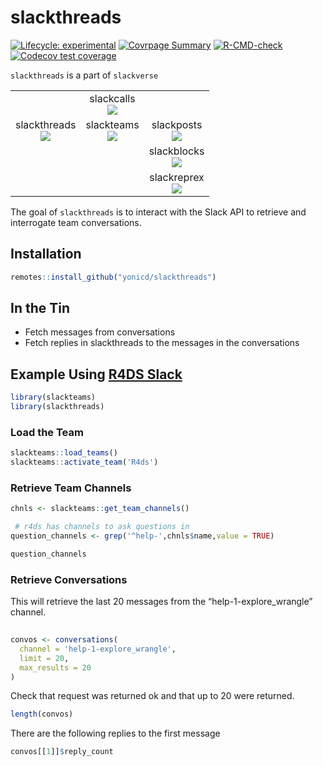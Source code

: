 
<!-- README.md is generated from README.Rmd. Please edit that file -->

# slackthreads

<!-- badges: start -->

[![Lifecycle:
experimental](https://img.shields.io/badge/lifecycle-experimental-orange.svg)](https://www.tidyverse.org/lifecycle/#experimental)
[![Covrpage
Summary](https://img.shields.io/badge/covrpage-Last_Build_2023_03_11-brightgreen.svg)](https://tinyurl.com/2mtuu5gu)
[![R-CMD-check](https://github.com/yonicd/slackthreads/actions/workflows/r-cmd-check.yml/badge.svg)](https://github.com/yonicd/slackthreads/actions/workflows/r-cmd-check.yml)
[![Codecov test
coverage](https://codecov.io/gh/yonicd/slackthreads/branch/master/graph/badge.svg)](https://codecov.io/gh/yonicd/slackthreads?branch=master)
<!-- badges: end -->

`slackthreads` is a part of `slackverse`

|                                                                                                                                                   |                                                                                                                                             |                                                                                                                                                |
| :-----------------------------------------------------------------------------------------------------------------------------------------------: | :-----------------------------------------------------------------------------------------------------------------------------------------: | :--------------------------------------------------------------------------------------------------------------------------------------------: |
|                                                                                                                                                   | slackcalls<br>[![](https://github.com/yonicd/slackcalls/actions/workflows/r-cmd-check.yml/badge.svg)](https://github.com/yonicd/slackcalls) |                                                                                                                                                |
| slackthreads<br>[![](https://github.com/yonicd/slackthreads/actions/workflows/r-cmd-check.yml/badge.svg)](https://github.com/yonicd/slackthreads) | slackteams<br>[![](https://github.com/yonicd/slackteams/actions/workflows/r-cmd-check.yml/badge.svg)](https://github.com/yonicd/slackteams) |  slackposts<br>[![](https://github.com/yonicd/slackposts/actions/workflows/r-cmd-check.yml/badge.svg)](https://github.com/yonicd/slackposts)   |
|                                                                                                                                                   |                                                                                                                                             | slackblocks<br>[![](https://github.com/yonicd/slackblocks/actions/workflows/r-cmd-check.yml/badge.svg)](https://github.com/yonicd/slackblocks) |
|                                                                                                                                                   |                                                                                                                                             | slackreprex<br>[![](https://github.com/yonicd/slackreprex/actions/workflows/r-cmd-check.yml/badge.svg)](https://github.com/yonicd/slackreprex) |

The goal of `slackthreads` is to interact with the Slack API to retrieve
and interrogate team conversations.

## Installation

``` r
remotes::install_github("yonicd/slackthreads")
```

## In the Tin

  - Fetch messages from conversations
  - Fetch replies in slackthreads to the messages in the conversations

## Example Using [R4DS Slack](https://www.rfordatasci.com/)

``` r
library(slackteams)
library(slackthreads)
```

### Load the Team

``` r
slackteams::load_teams()
slackteams::activate_team('R4ds')
```

### Retrieve Team Channels

``` r
chnls <- slackteams::get_team_channels()

 # r4ds has channels to ask questions in
question_channels <- grep('^help-',chnls$name,value = TRUE)

question_channels
```

### Retrieve Conversations

This will retrieve the last 20 messages from the
“help-1-explore\_wrangle” channel.

``` r
  
convos <- conversations(
  channel = 'help-1-explore_wrangle', 
  limit = 20, 
  max_results = 20
)
```

Check that request was returned ok and that up to 20 were returned.

``` r
length(convos)
```

There are the following replies to the first message

``` r
convos[[1]]$reply_count
```

